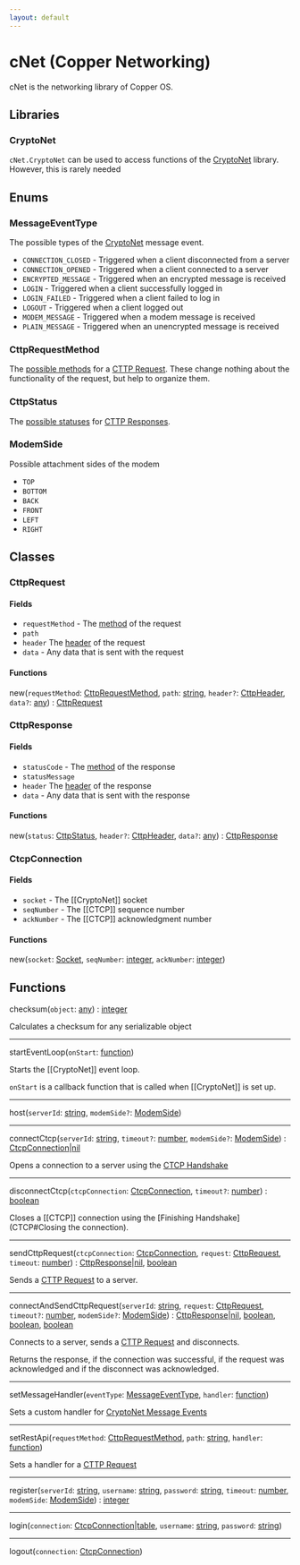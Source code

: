 ```yaml
---
layout: default
---
```


# cNet (Copper Networking)

cNet is the networking library of Copper OS.

## Libraries

### CryptoNet

`cNet.CryptoNet` can be used to access functions of the [CryptoNet](CryptoNet) library. However, this is rarely needed

## Enums

### MessageEventType

The possible types of the [CryptoNet](CryptoNet) message event.

- `CONNECTION_CLOSED` - Triggered when a client disconnected from a server
- `CONNECTION_OPENED` - Triggered when a client connected to a server
- `ENCRYPTED_MESSAGE` - Triggered when an encrypted message is received
- `LOGIN` - Triggered when a client successfully logged in
- `LOGIN_FAILED` - Triggered when a client failed to log in
- `LOGOUT` - Triggered when a client logged out
- `MODEM_MESSAGE` - Triggered when a modem message is received
- `PLAIN_MESSAGE` - Triggered when an unencrypted message is received

### CttpRequestMethod

The [possible methods](CTTP#request-methods) for a [CTTP Request](CTTP#requests).
These change nothing about the functionality of the request, but help to organize them.

### CttpStatus

The [possible statuses](CTTP#Status-Codes) for [CTTP Responses](CTTP#Responses).

### ModemSide

Possible attachment sides of the modem

- `TOP`
- `BOTTOM`
- `BACK`
- `FRONT`
- `LEFT`
- `RIGHT`

## Classes

### CttpRequest

#### Fields

- `requestMethod` - The [method](#CttpRequestMethod) of the request
- `path`
- `header` The [header](CTTP#Request-Headers) of the request
- `data` - Any data that is sent with the request

#### Functions

new(`requestMethod`: [CttpRequestMethod](#CttpRequestMethod), `path`: [string](https://www.lua.org/pil/2.4.html), `header?`: [CttpHeader](#CttpHeader), `data?`: [any](https://www.lua.org/pil/2.html)) : [CttpRequest](#CttpRequest)

### CttpResponse

#### Fields

- `statusCode` - The [method](#CttpRequestMethod) of the response
- `statusMessage`
- `header` The [header](CTTP#Response-Headers) of the response
- `data` - Any data that is sent with the response

#### Functions

new(`status`: [CttpStatus](#CttpStatus), `header?`: [CttpHeader](#CttpHeader), `data?`: [any](https://www.lua.org/pil/2.html)) : [CttpResponse](#CttpResponse)

### CtcpConnection

#### Fields

- `socket` - The [[CryptoNet]] socket
- `seqNumber` - The [[CTCP]] sequence number
- `ackNumber` - The [[CTCP]] acknowledgment number

#### Functions

new(`socket`: [Socket](CryptoNet#Socket), `seqNumber`: [integer](https://www.lua.org/pil/2.3.html), `ackNumber`: [integer](https://www.lua.org/pil/2.3.html))

## Functions

checksum(`object`: [any](https://www.lua.org/pil/2.html)) : [integer](https://www.lua.org/pil/2.3.html)

Calculates a checksum for any serializable object

---

startEventLoop(`onStart`: [function](https://www.lua.org/pil/2.6.html))

Starts the [[CryptoNet]] event loop.

`onStart` is a callback function that is called when [[CryptoNet]] is set up.

---

host(`serverId`: [string](https://www.lua.org/pil/2.4.html), `modemSide?`: [ModemSide](#ModemSide))

---

connectCtcp(`serverId`: [string](https://www.lua.org/pil/2.4.html), `timeout?`: [number](https://www.lua.org/pil/2.3.html), `modemSide?`: [ModemSide](#ModemSide)) : [CtcpConnection](#CtcpConnection)|[nil](https://www.lua.org/pil/2.1.html)

Opens a connection to a server using the [CTCP Handshake](CTCP#CTCP-Handshake)

---

disconnectCtcp(`ctcpConnection`: [CtcpConnection](#CtcpConnection), `timeout?`: [number](https://www.lua.org/pil/2.3.html)) : [boolean](https://www.lua.org/pil/2.2.html)

Closes a [[CTCP]] connection using the [Finishing Handshake](CTCP#Closing the connection).

---

sendCttpRequest(`ctcpConnection`: [CtcpConnection](#CtcpConnection), `request`: [CttpRequest](#CttpRequest), `timeout`: [number](https://www.lua.org/pil/2.3.html)) : [CttpResponse](#CttpResponse)|[nil](https://www.lua.org/pil/2.1.html), [boolean](https://www.lua.org/pil/2.2.html)

Sends a [CTTP Request](CTTP#Requests) to a server.

---

connectAndSendCttpRequest(`serverId`: [string](https://www.lua.org/pil/2.4.html), `request`: [CttpRequest](#CttpRequest), `timeout?`: [number](https://www.lua.org/pil/2.3.html), `modemSide?`: [ModemSide](#ModemSide)) : [CttpResponse](#CttpResponse)|[nil](https://www.lua.org/pil/2.1.html), [boolean](https://www.lua.org/pil/2.2.html), [boolean](https://www.lua.org/pil/2.2.html), [boolean](https://www.lua.org/pil/2.2.html)

Connects to a server, sends a [CTTP Request](CTTP#Requests) and disconnects.

Returns the response, if the connection was successful, if the request was acknowledged and if the disconnect was acknowledged.

---

setMessageHandler(`eventType`: [MessageEventType](#MessageEventType), `handler`: [function](https://www.lua.org/pil/2.6.html))

Sets a custom handler for [CryptoNet Message Events](#MessageEventType)

---

setRestApi(`requestMethod`: [CttpRequestMethod](#CttpRequestMethod), `path`: [string](https://www.lua.org/pil/2.4.html), `handler`: [function](https://www.lua.org/pil/2.6.html))

Sets a handler for a [CTTP Request](CTTP#Requests)

---

register(`serverId`: [string](https://www.lua.org/pil/2.4.html), `username`: [string](https://www.lua.org/pil/2.4.html), `password`: [string](https://www.lua.org/pil/2.4.html), `timeout`: [number](https://www.lua.org/pil/2.3.html), `modemSide`: [ModemSide](#ModemSide)) : [integer](https://www.lua.org/pil/2.3.html)

---

login(`connection`: [CtcpConnection](#CtcpConnection)|[table](https://www.lua.org/pil/2.5.html), `username`: [string](https://www.lua.org/pil/2.4.html), `password`: [string](https://www.lua.org/pil/2.4.html))

---

logout(`connection`: [CtcpConnection](#CtcpConnection))
